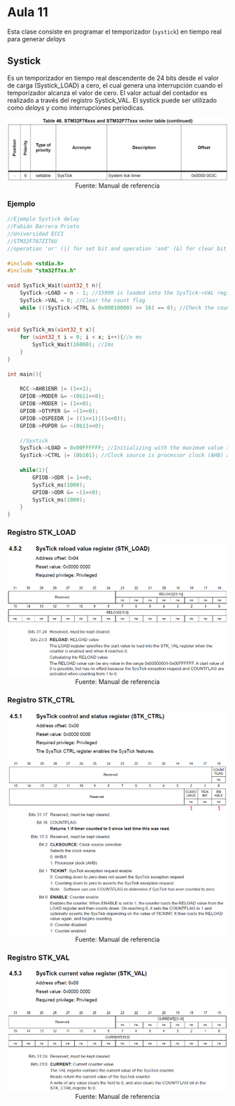 <h1>Aula 11</h1>

Esta clase consiste en programar el temporizador (`systick`) en tiempo real para generar <i>delays</i>

<h2>Systick</h2>

Es un temporizador en tiempo real descendente de 24 bits desde el valor de carga (Systick_LOAD) a cero, el cual genera una interrupción cuando el temporizador alcanza el valor de cero. El valor actual del contador es realizado a través del registro Systick_VAL. El systick puede ser utilizado como <i>delays</i> y como interrupciones periodicas.

<div align="center">
<img src="Imagenes/image.png" alt="Interrupción de Systick"/>
<br>
<figcaption>Fuente: Manual de referencia</figcaption>
</div>

<!--
El valor de calibración por defecto es 18750, dando un tiempo de referencia de 1 ms hasta llegar a cero con el reloj de SisTick configurado a 18.75 MHz
-->

<h3>Ejemplo</h3>

```c++
//Ejemplo Systick delay
//Fabián Barrera Prieto
//Universidad ECCI
//STM32F767ZIT6U
//operation 'or' (|) for set bit and operation 'and' (&) for clear bit

#include <stdio.h>
#include "stm32f7xx.h"

void SysTick_Wait(uint32_t n){
	SysTick->LOAD = n - 1; //15999 is loaded into the SysTick->VAL register when the counter is enabled
	SysTick->VAL = 0; //Clear the count flag
	while (((SysTick->CTRL & 0x00010000) >> 16) == 0); //Check the count flag until it's 1 
}

void SysTick_ms(uint32_t x){
	for (uint32_t i = 0; i < x; i++){//x ms
		SysTick_Wait(16000); //1ms
	}
}

int main(){

	RCC->AHB1ENR |= (1<<1); 
	GPIOB->MODER &= ~(0b11<<0);
	GPIOB->MODER |= (1<<0); 	
	GPIOB->OTYPER &= ~(1<<0);  
	GPIOB->OSPEEDR |= ((1<<1)|(1<<0));
	GPIOB->PUPDR &= ~(0b11<<0);
	
	//Systick
	SysTick->LOAD = 0x00FFFFFF; //Initializing with the maximum value to 24 bits and load the SysTick->VAL register when the counter is enabled
	SysTick->CTRL |= (0b101); //Clock source is processor clock (AHB) and counter enable
	
	while(1){
		GPIOB->ODR |= 1<<0; 
		SysTick_ms(1000);
		GPIOB->ODR &= ~(1<<0);
		SysTick_ms(1000);
	}
}
```

<h3>Registro STK_LOAD</h3>

<div align="center">
<img src="Imagenes/image-1.png" alt="STK_LOAD"/>
<br>
<figcaption>Fuente: Manual de referencia</figcaption>
</div>

<h3>Registro STK_CTRL</h3>

<div align="center">
<img src="Imagenes/image-2.png" alt="STK_LOAD"/>
<br>
<figcaption>Fuente: Manual de referencia</figcaption>
</div>

<h3>Registro STK_VAL</h3>

<div align="center">
<img src="Imagenes/image-3.png" alt="STK_LOAD"/>
<br>
<figcaption>Fuente: Manual de referencia</figcaption>
</div>